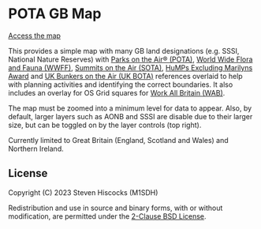 # POTA GB Map

[Access the map](https://kwirk.github.io/pota-gb-map)

This provides a simple map with many GB land designations (e.g. SSSI, National Nature Reserves)
with [Parks on the Air® (POTA)](https://parksontheair.com/),
[World Wide Flora and Fauna (WWFF)](https://wwff.co/),
[Summits on the Air (SOTA)](https://www.sota.org.uk/),
[HuMPs Excluding Marilyns Award](http://hema.org.uk/) and
[UK Bunkers on the Air (UK BOTA)](https://bunkersontheair.org/)
references overlaid to help with
planning activities and identifying the correct boundaries.
It also includes an overlay for OS Grid squares for [Work All Britain (WAB)](https://wab.intermip.net/default.php).

The map must be zoomed into a minimum level for data to appear. Also, by default, larger layers such as AONB and SSSI are disable due to their larger size, but can be toggled on by the layer controls (top right).

Currently limited to Great Britain (England, Scotland and Wales) and Northern Ireland.

## License
Copyright (C) 2023 Steven Hiscocks (M1SDH)

Redistribution and use in source and binary forms, with or without modification, are permitted under the [2-Clause BSD License](LICENSE.md).
